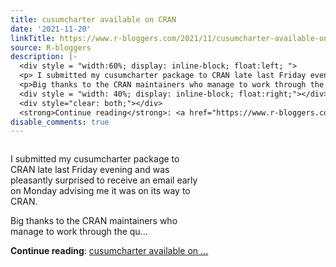 ```yaml
---
title: cusumcharter available on CRAN
date: '2021-11-20'
linkTitle: https://www.r-bloggers.com/2021/11/cusumcharter-available-on-cran-2/
source: R-bloggers
description: |-
  <div style = "width:60%; display: inline-block; float:left; ">
  <p> I submitted my cusumcharter package to CRAN late last Friday evening and was pleasantly surprised to receive an email early on Monday advising me it was on its way to CRAN.</p>
  <p>Big thanks to the CRAN maintainers who manage to work through the qu...</p></div>
  <div style = "width: 40%; display: inline-block; float:right;"></div>
  <div style="clear: both;"></div>
  <strong>Continue reading</strong>: <a href="https://www.r-bloggers.com/2021/11/cusumcharter-available-on-cran-2/">cusumcharter available on ...
disable_comments: true
---
```

<div style = "width:60%; display: inline-block; float:left; ">
<p> I submitted my cusumcharter package to CRAN late last Friday evening and was pleasantly surprised to receive an email early on Monday advising me it was on its way to CRAN.</p>
<p>Big thanks to the CRAN maintainers who manage to work through the qu...</p></div>
<div style = "width: 40%; display: inline-block; float:right;"></div>
<div style="clear: both;"></div>
<strong>Continue reading</strong>: <a href="https://www.r-bloggers.com/2021/11/cusumcharter-available-on-cran-2/">cusumcharter available on ...